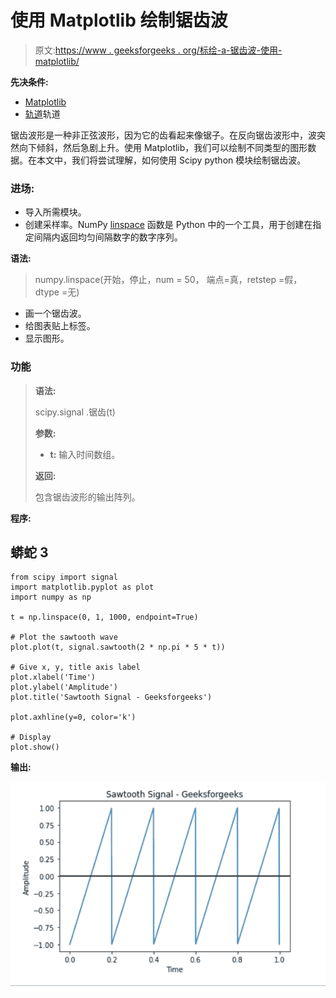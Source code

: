 # 使用 Matplotlib 绘制锯齿波

> 原文:[https://www . geeksforgeeks . org/标绘-a-锯齿波-使用-matplotlib/](https://www.geeksforgeeks.org/plotting-a-sawtooth-wave-using-matplotlib/)

**先决条件:**

*   [Matplotlib](https://www.geeksforgeeks.org/python-introduction-matplotlib/)
*   [轨道](https://www.geeksforgeeks.org/data-analysis-with-scipy/)轨道

锯齿波形是一种非正弦波形，因为它的齿看起来像锯子。在反向锯齿波形中，波突然向下倾斜，然后急剧上升。使用 Matplotlib，我们可以绘制不同类型的图形数据。在本文中，我们将尝试理解，如何使用 Scipy python 模块绘制锯齿波。

### **进场:**

*   导入所需模块。
*   创建采样率。NumPy [linspace](https://www.geeksforgeeks.org/numpy-linspace-python/) 函数是 Python 中的一个工具，用于创建在指定间隔内返回均匀间隔数字的数字序列。

**语法:**

> numpy.linspace(开始，停止，num = 50，
> 端点=真，retstep =假，dtype =无)

*   画一个锯齿波。
*   给图表贴上标签。
*   显示图形。

### 功能

> **语法:**
> 
> scipy.signal .锯齿(t)
> 
> **参数:**
> 
> *   **t:** 输入时间数组。
> 
> **返回:**
> 
> 包含锯齿波形的输出阵列。

**程序:**

## 蟒蛇 3

```
from scipy import signal
import matplotlib.pyplot as plot
import numpy as np

t = np.linspace(0, 1, 1000, endpoint=True)

# Plot the sawtooth wave
plot.plot(t, signal.sawtooth(2 * np.pi * 5 * t))

# Give x, y, title axis label
plot.xlabel('Time')
plot.ylabel('Amplitude')
plot.title('Sawtooth Signal - Geeksforgeeks')

plot.axhline(y=0, color='k')

# Display
plot.show()
```

**输出:**

![](img/51ea08d19fa536f28aae96b1257063b0.png)